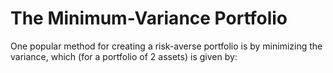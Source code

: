 # The Minimum-Variance Portfolio

One popular method for creating a risk-averse portfolio is by minimizing the variance, which (for a portfolio of 2 assets) is given by:

